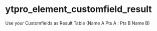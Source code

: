 # ytpro_element_customfield_result
Use your Customfields as Result Table (Name A Pts A : Pts B Name B)
